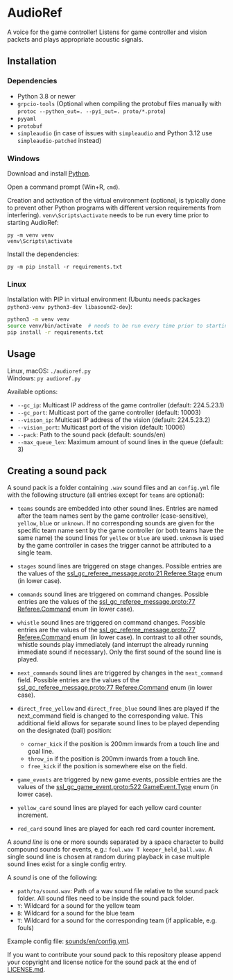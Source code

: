 # AudioRef

A voice for the game controller!
Listens for game controller and vision packets and plays appropriate acoustic signals.


## Installation


### Dependencies

- Python 3.8 or newer
- `grpcio-tools`
  (Optional when compiling the protobuf files manually with `protoc --python_out=. --pyi_out=. proto/*.proto`)
- `pyyaml`
- `protobuf`
- `simpleaudio` (in case of issues with `simpleaudio` and Python 3.12 use `simpleaudio-patched` instead)


### Windows

Download and install [Python](https://www.python.org/).

Open a command prompt (Win+R, `cmd`).

Creation and activation of the virtual environment
(optional, is typically done to prevent other Python programs with different version requirements from interfering).
`venv\Scripts\activate` needs to be run every time prior to starting AudioRef:
```commandline
py -m venv venv
venv\Scripts\activate
```

Install the dependencies:
```commandline
py -m pip install -r requirements.txt
```


### Linux

Installation with PIP in virtual environment (Ubuntu needs packages `python3-venv python3-dev libasound2-dev`):
```sh
python3 -m venv venv
source venv/bin/activate  # needs to be run every time prior to starting AudioRef
pip install -r requirements.txt
```


## Usage

Linux, macOS: `./audioref.py` \
Windows: `py audioref.py`

Available options:
- `--gc_ip`: Multicast IP address of the game controller (default: 224.5.23.1)
- `--gc_port`: Multicast port of the game controller (default: 10003)
- `--vision_ip`: Multicast IP address of the vision (default: 224.5.23.2)
- `--vision_port`: Multicast port of the vision (default: 10006)
- `--pack`: Path to the sound pack (default: sounds/en)
- `--max_queue_len`: Maximum amount of sound lines in the queue (default: 3)


## Creating a sound pack

A sound pack is a folder containing `.wav` sound files and an `config.yml` file with the following structure
(all entries except for `teams` are optional):

- `teams` sounds are embedded into other sound lines.
  Entries are named after the team names sent by the game controller (case-sensitive), `yellow`, `blue` or `unknown`.
  If no corresponding sounds are given for the specific team name sent by the game controller
  (or both teams have the same name) the sound lines for `yellow` or `blue` are used.
  `unknown` is used by the game controller in cases the trigger cannot be attributed to a single team.

- `stages` sound lines are triggered on stage changes.
  Possible entries are the values of the
  [ssl_gc_referee_message.proto:21 Referee.Stage](proto/ssl_gc_referee_message.proto) enum (in lower case).
- `commands` sound lines are triggered on command changes.
  Possible entries are the values of the
  [ssl_gc_referee_message.proto:77 Referee.Command](proto/ssl_gc_referee_message.proto) enum (in lower case).
- `whistle` sound lines are triggered on command changes.
  Possible entries are the values of the
  [ssl_gc_referee_message.proto:77 Referee.Command](proto/ssl_gc_referee_message.proto) enum (in lower case).
  In contrast to all other sounds, whistle sounds play immediately
  (and interrupt the already running immediate sound if necessary).
  Only the first sound of the sound line is played.
- `next_commands` sound lines are triggered by changes in the `next_command` field.
  Possible entries are the values of the
  [ssl_gc_referee_message.proto:77 Referee.Command](proto/ssl_gc_referee_message.proto) enum (in lower case).
- `direct_free_yellow` and `direct_free_blue` sound lines are played
  if the next_command field is changed to the corresponding value.
  This additional field allows for separate sound lines to be played depending on the designated (ball) position:
  - `corner_kick` if the position is 200mm inwards from a touch line and goal line.
  - `throw_in` if the position is 200mm inwards from a touch line.
  - `free_kick` if the position is somewhere else on the field.
- `game_events` are triggered by new game events,
  possible entries are the values of the
  [ssl_gc_game_event.proto:522 GameEvent.Type](proto/ssl_gc_game_event.proto) enum (in lower case).
- `yellow_card` sound lines are played for each yellow card counter increment.
- `red_card` sound lines are played for each red card counter increment.

A *sound line* is one or more sounds separated by a space character to build compound sounds for events,
e.g.: `foul.wav T keeper_held_ball.wav`.
A single sound line is chosen at random during playback in case multiple sound lines exist for a single config entry.

A *sound* is one of the following:
- `path/to/sound.wav`: Path of a wav sound file relative to the sound pack folder.
  All sound files need to be inside the sound pack folder.
- `Y`: Wildcard for a sound for the yellow team
- `B`: Wildcard for a sound for the blue team 
- `T`: Wildcard for a sound for the corresponding team (if applicable, e.g. fouls)

Example config file: [sounds/en/config.yml](sounds/en/config.yml).

If you want to contribute your sound pack to this repository please append your copyright and license notice
for the sound pack at the end of [LICENSE.md](LICENSE.md).
